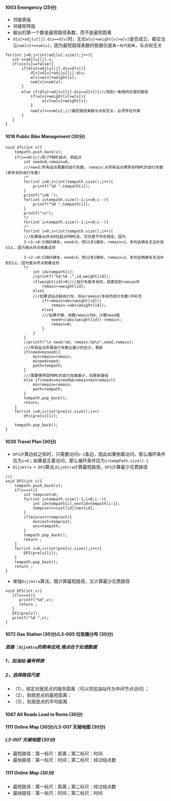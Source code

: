 #### 1003 Emergency (25分)
* 邻接表版
* 邻接矩阵版
* 输出的第一个数是最短路径条数，而不是最短距离
* ```d[u]+adj[u][j].dis==d[v]```时，无论```w[u]+weight[v]>w[v]```是否成立，都应当让```num[v]+=num[u]```，因为最短路径条数的依据仅是```第一标尺距离```，与点权无关

```
for(int j=0;j<(int)adj[u].size();j++){
   int v=adj[u][j].v;
   if(vis[v]==false){
       if(d[u]+adj[u][j].dis<d[v]){
           d[v]=d[u]+adj[u][j].dis;
           w[v]=w[u]+weight[v];
           num[v]=num[u];
       }
       else if(d[u]+adj[u][j].dis==d[v]){///找到一条相同长度的路径
           if(w[u]+weight[v]>w[v]){
                w[v]=w[u]+weight[v];
           }
           num[v]+=num[u];///最短路径条数与点权无关，必须写在外面
       }
   }
}

```

#### 1018 Public Bike Management (30分)
```
void dfs(int v){
    tempath.push_back(v);
    if(v==0){///到了PBMC结点，即起点
        int need=0,remain=0;
        ///need:所有站点需要的自行车数; remain:从所有站点携带会PBMC的自行车数(即多余的自行车数)
        /*
        for(int i=0;i<(int)tempath.size();i++){
            printf("%d ",tempath[i]);
        }
        printf("\nA ");
        for(int i=tempath.size()-1;i>=0;i--){
            printf("%d ",tempath[i]);
        }
        printf("\n");
        */
        for(int i=tempath.size()-1;i>=0;i--){
        /*
        for(int i=0;i<(int)tempath.size();i++){
        ///如果是从终点0往起点PBMC走，仅仅是不符合规定，因为
        3->1->0:S3缺5辆车，need=5，而S1多1辆车，remain=1，多的这辆车无法补到S3上，因为是从终点倒着走的

        3->2->0:S3缺5辆车，need=5，而S2多2辆车，remain=2，多的这两辆车无法补到S3上，因为是从终点倒着走的
        */
            int id=tempath[i];
            //printf("%d:%d ;",id,weight[id]);
            if(weight[id]>0)///自行车是多余的，就累加到remian中
                remain+=weight[id];
            else{
            ///如果该站点缺自行车，则从remain(多余的自行车数)中补充
                if(remain>abs(weight[id]))
					remain-=abs(weight[id]);
				else{
                ///如果不够，则置remain为0，计算need值
					need+=(abs(weight[id])-remain);
					remain=0;
				}
            }
        }
        //printf("\n need:%d; remain:%d\n",need,remain);
        ///所有站点所需自行车数比最少的还少，更新
        if(need<mineed){
			minremain=remain;
			mineed=need;
			path=tempath;
		}
		///需要携带回PBMC的自行车数最少，则更新路径
		else if(need==mineed&&remain<minremain){
			minremain=remain;
			path=tempath;
		}
		tempath.pop_back();
		return;
    }
    for(int i=0;i<(int)pre[v].size();i++)
		dfs(pre[v][i]);
	
	tempath.pop_back();
}

```



#### 1030 Travel Plan (30分)

* ```DFS```计算边权之和时，只需要访问```n-1```条边，因此如果倒着访问，那么循环条件应为```i>0```；如果是正着访问，那么循环条件应为```i<tempPath.size()-1```
* ```Dijsktra + DFS```算法,```Dijsktra```计算最短路径，```DFS```计算最少花费路径
```
///
void DFS(int v){
    tempath.push_back(v);
    if(v==st){
        int tempcost=0;
        for(int i=tempath.size()-1;i>0;i--){
            int id=tempath[i],nextid=tempath[i-1];
            tempcost+=cost[id][nextid];
        }
        if(mincost>tempcost){
            mincost=tempcost;
            ans=tempath;
        }
        tempath.pop_back();
        return ;
    }
    for(int i=0;i<(int)pre[v].size();i++){
        DFS(pre[v][i]);
    }
    tempath.pop_back();
    return ;
}

```

* 单独```Dijsktra```算法，既计算最短路径，又计算最少花费路径

```
void DFS(int v){
   if(v==st){
      printf("%d",v);
      return ;
   }
   DFS(pre[v]);
   printf("%d ",v);
}

```

#### 1072 Gas Station (30分)/L3-005 垃圾箱分布 (30分)

##### 思路：```Dijsktra```的简单应用,难点在于处理数据
##### 1，加油站 编号转换
##### 2，选择路径尺度
  * （1），规定对居民点的服务距离（可以将加油站作为中间节点访问）；
  * （2），到居民点的最短距离；
  * （3），到居民点的平均距离

#### 1087 All Roads Lead to Rome (30分)



#### 1111 Online Map (30分)/L3-007 天梯地图 (30分)

##### L3-007 天梯地图 (30分)
* 最短路径：第一标尺：距离；第二标尺：时间
* 最快路径：第一标尺：时间；第二标尺：经过结点数
##### 1111 Online Map (30分)
* 最短路径：第一标尺：距离；第二标尺：经过结点数
* 最快路径：第一标尺：时间；第二标尺：时间

























